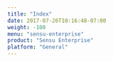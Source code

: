 ```yaml
---
title: "Index"
date: 2017-07-26T10:16:48-07:00
weight: -100
menu: "sensu-enterprise"
product: "Sensu Enterprise"
platform: "General"
---
```


